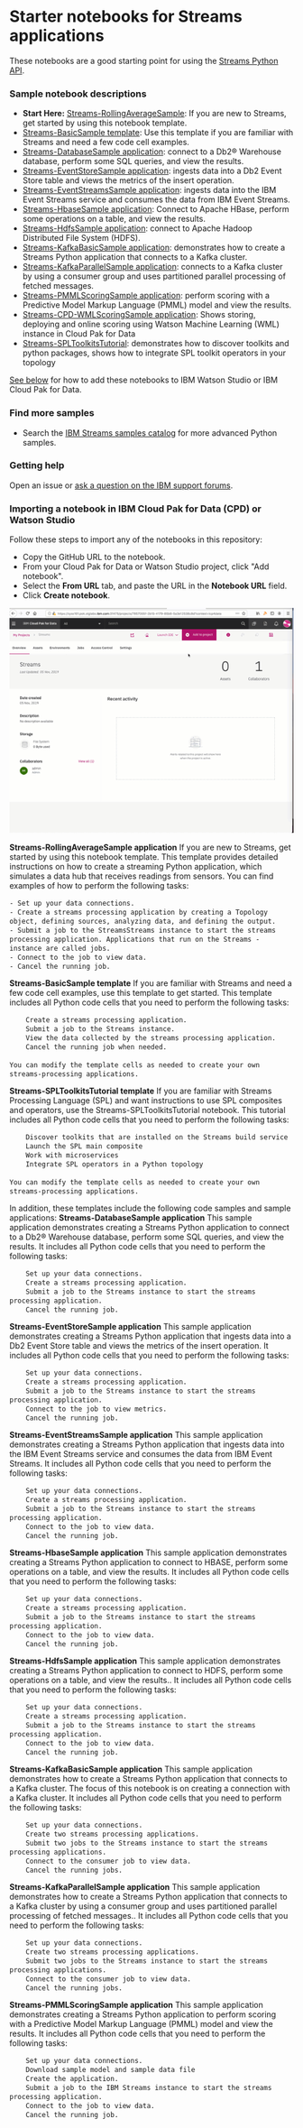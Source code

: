 # Starter notebooks for Streams applications

These notebooks are a good starting point for using the [Streams Python API](http://ibmstreams.github.io/streamsx.documentation/docs/python/1.6/python-appapi-devguide/).

### Sample notebook descriptions
- **Start Here:** [Streams-RollingAverageSample](#RollingAverageSample):  If you are new to Streams, get started by using this notebook template. 
- [Streams-BasicSample template](#BasicSample):  Use this template if you are familiar with Streams and need a few code cell examples.
- [Streams-DatabaseSample application](#DatabaseSample): connect to a Db2® Warehouse database, perform some SQL queries, and view the results.
- [Streams-EventStoreSample application](#EventStoreSample): ingests data into a Db2 Event Store table and views the metrics of the insert operation. 
- [Streams-EventStreamsSample application](#EventStreamsSample): ingests data into the IBM Event Streams service and consumes the data from IBM Event Streams.
- [Streams-HbaseSample application](#HbaseSample): Connect to Apache HBase, perform some operations on a table, and view the results.
- [Streams-HdfsSample application](#HdfsSample): connect to Apache Hadoop Distributed File System (HDFS).
- [Streams-KafkaBasicSample application](#KafkaBasicSample):  demonstrates how to create a Streams Python application that connects to a Kafka cluster. 
- [Streams-KafkaParallelSample application](#KafkaParallelSample):  connects to a Kafka cluster by using a consumer group and uses partitioned parallel processing of fetched messages.
- [Streams-PMMLScoringSample application](#PMMLScoringSample): perform scoring with a Predictive Model Markup Language (PMML) model and view the results.
- [Streams-CPD-WMLScoringSample application](#WMLScoringSample): Shows storing, deploying and online scoring using Watson Machine Learning (WML) instance in Cloud Pak for Data
- [Streams-SPLToolkitsTutorial](#SPLToolkitsTutorial): demonstrates how to discover toolkits and python packages, shows how to integrate SPL toolkit operators in your topology

[See below](#howto) for how to add these notebooks to IBM Watson Studio or IBM Cloud Pak for Data.


### Find more samples
- Search the [IBM Streams samples catalog](https://ibmstreams.github.io/samples/?filter=python) for more advanced Python samples.

### Getting help

Open an issue or [ask a question on the IBM support forums](https://www.ibm.com/mysupport/s/forumsproduct?language=en_US&name=Streams&id=0TO50000000IQN0GAO).


<a name="howto"></a>
### Importing a notebook in IBM Cloud Pak for Data (CPD) or Watson Studio

Follow these steps to import any of the notebooks in this repository:

- Copy the GitHub URL to the notebook.
- From your Cloud Pak for Data or Watson Studio project, click "Add notebook". 
- Select the **From URL** tab, and paste the URL in the **Notebook URL** field.
- Click **Create notebook**.


![add a notebook from icp4d](img/add-notebook-icp4d.gif)


<a name="RollingAverageSample"></a>
**Streams-RollingAverageSample application**
 If you are new to Streams, get started by using this notebook template. This template provides detailed instructions on how to create a streaming Python application, which simulates a data hub that receives readings from sensors. You can find examples of how to perform the following tasks:

    - Set up your data connections.
    - Create a streams processing application by creating a Topology object, defining sources, analyzing data, and defining the output.
    - Submit a job to the StreamsStreams instance to start the streams processing application. Applications that run on the Streams - instance are called jobs.
    - Connect to the job to view data.
    - Cancel the running job.


<a name="BasicSample"></a>
**Streams-BasicSample template**
    If you are familiar with Streams and need a few code cell examples, use this template to get started. This template includes all Python code cells that you need to perform the following tasks:

        Create a streams processing application.
        Submit a job to the Streams instance.
        View the data collected by the streams processing application.
        Cancel the running job when needed.

    You can modify the template cells as needed to create your own streams-processing applications.

<a name="SPLToolkitsTutorial"></a>
**Streams-SPLToolkitsTutorial template**
    If you are familiar with Streams Processing Language (SPL) and want instructions to use SPL composites and operators, use the Streams-SPLToolkitsTutorial notebook. This tutorial includes all Python code cells that you need to perform the following tasks:

        Discover toolkits that are installed on the Streams build service
        Launch the SPL main composite
        Work with microservices
        Integrate SPL operators in a Python topology

    You can modify the template cells as needed to create your own streams-processing applications.

In addition, these templates include the following code samples and sample applications:
<a name="DatabaseSample"></a>
**Streams-DatabaseSample application**
    This sample application demonstrates creating a Streams Python application to connect to a Db2® Warehouse database, perform some SQL queries, and view the results. It includes all Python code cells that you need to perform the following tasks:

        Set up your data connections.
        Create a streams processing application.
        Submit a job to the Streams instance to start the streams processing application.
        Cancel the running job.
        
<a name="EventStoreSample"></a>
**Streams-EventStoreSample application**
    This sample application demonstrates creating a Streams Python application that ingests data into a Db2 Event Store table and views the metrics of the insert operation. It includes all Python code cells that you need to perform the following tasks:

        Set up your data connections.
        Create a streams processing application.
        Submit a job to the Streams instance to start the streams processing application.
        Connect to the job to view metrics.
        Cancel the running job.
        
<a name="EventStreamsSample"></a>
**Streams-EventStreamsSample application**
    This sample application demonstrates creating a Streams Python application that ingests data into the IBM Event Streams service and consumes the data from IBM Event Streams. It includes all Python code cells that you need to perform the following tasks:

        Set up your data connections.
        Create a streams processing application.
        Submit a job to the Streams instance to start the streams processing application.
        Connect to the job to view data.
        Cancel the running job.
        
<a name="HbaseSample"></a>
**Streams-HbaseSample application**
    This sample application demonstrates creating a Streams Python application to connect to HBASE, perform some operations on a table, and view the results. It includes all Python code cells that you need to perform the following tasks:

        Set up your data connections.
        Create a streams processing application.
        Submit a job to the Streams instance to start the streams processing application.
        Connect to the job to view data.
        Cancel the running job.
        
<a name="HdfsSample"></a>
**Streams-HdfsSample application**
    This sample application demonstrates creating a Streams Python application to connect to HDFS, perform some operations on a table, and view the results.. It includes all Python code cells that you need to perform the following tasks:

        Set up your data connections.
        Create a streams processing application.
        Submit a job to the Streams instance to start the streams processing application.
        Connect to the job to view data.
        Cancel the running job.
        
<a name="KafkaBasicSample"></a>
**Streams-KafkaBasicSample application**
    This sample application demonstrates how to create a Streams Python application that connects to a Kafka cluster. The focus of this notebook is on creating a connection with a Kafka cluster. It includes all Python code cells that you need to perform the following tasks:

        Set up your data connections.
        Create two streams processing applications.
        Submit two jobs to the Streams instance to start the streams processing applications.
        Connect to the consumer job to view data.
        Cancel the running jobs.
        
<a name="KafkaParallelSample"></a>
**Streams-KafkaParallelSample application**
    This sample application demonstrates how to create a Streams Python application that connects to a Kafka cluster by using a consumer group and uses partitioned parallel processing of fetched messages.. It includes all Python code cells that you need to perform the following tasks:

        Set up your data connections.
        Create two streams processing applications.
        Submit two jobs to the Streams instance to start the streams processing applications.
        Connect to the consumer job to view data.
        Cancel the running jobs.

<a name="PMMLScoringSample"></a>
**Streams-PMMLScoringSample application**
    This sample application demonstrates creating a Streams Python application to perform scoring with a Predictive Model Markup Language (PMML) model and view the results. It includes all Python code cells that you need to perform the following tasks:

        Set up your data connections.
        Download sample model and sample data file 
        Create the application.
        Submit a job to the IBM Streams instance to start the streams processing application.
        Connect to the job to view data.
        Cancel the running job.


